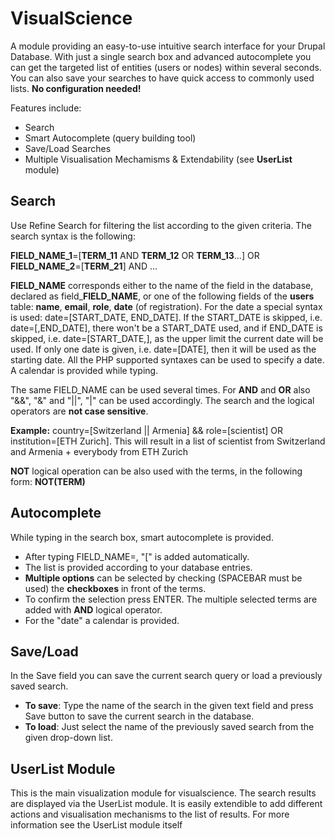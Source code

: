 # VisualScience

A module providing an easy-to-use intuitive search interface for your Drupal Database. With just a single search box and advanced autocomplete you can get the targeted list of entities (users or nodes) within several seconds. You can also save your searches to have quick access to commonly used lists. **No configuration needed!**

Features include:
+	Search
+	Smart Autocomplete (query building tool)
+	Save/Load Searches
+	Multiple Visualisation Mechamisms & Extendability (see **UserList** module)

## Search

Use Refine Search for filtering the list according to the given criteria. The search syntax is the following:

**FIELD_NAME_1**=[**TERM_11** AND **TERM_12** OR **TERM_13**...] OR **FIELD_NAME_2**=[**TERM_21**] AND ...

**FIELD_NAME** corresponds either to the name of the field in the database, declared as field_**FIELD_NAME**, or one of the following fields of the **users** table: **name**, **email**, **role**, **date** (of registration). For the date a special syntax is used: date=[START_DATE, END_DATE]. If the START_DATE is skipped, i.e. date=[,END_DATE], there won't be a START_DATE used, and if END_DATE is skipped, i.e. date=[START_DATE,], as the upper limit the current date will be used. If only one date is given, i.e. date=[DATE], then it will be used as the starting date. All the PHP supported syntaxes can be used to specify a date. A calendar is provided while typing.

The same FIELD_NAME can be used several times. For **AND** and **OR** also "&&", "&" and "||", "|" can be used accordingly. The search and the logical operators are **not case sensitive**. 

**Example:** country=[Switzerland || Armenia] && role=[scientist] OR institution=[ETH Zurich]. 
This will result in a list of scientist from Switzerland and Armenia + everybody from ETH Zurich  

**NOT** logical operation can be also used with the terms, in the following form: **NOT(TERM)** 

## Autocomplete

While typing in the search box, smart autocomplete is provided. 
+	After typing FIELD_NAME=, "[" is added automatically. 
+	The list is provided according to your database entries. 
+	**Multiple options** can be selected by checking (SPACEBAR must be used) the **checkboxes** in front of the terms. 
+	To confirm the selection press ENTER. The multiple selected terms are added with **AND** logical operator. 
+	For the "date" a calendar is provided.


## Save/Load
In the Save field you can save the current search query or load a previously saved search. 
+	**To save**: Type the name of the search in the given text field and press Save button to save the current search in the database. 
+	**To load**: Just select the name of the previously saved search from the given drop-down list.


## UserList Module
This is the main visualization module for visualscience. The search results are displayed via the UserList module. It is easily extendible to add different actions and visualisation mechanisms to the list of results. For more information see the UserList module itself
